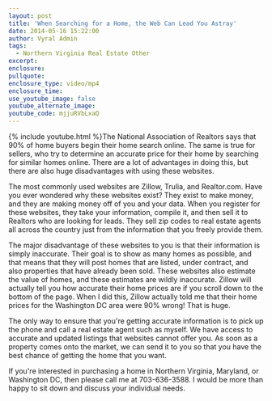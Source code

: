 ```yaml
---
layout: post
title: 'When Searching for a Home, the Web Can Lead You Astray'
date: 2014-05-16 15:22:00
author: Vyral Admin
tags:
  - Northern Virginia Real Estate Other
excerpt:
enclosure:
pullquote:
enclosure_type: video/mp4
enclosure_time:
use_youtube_image: false
youtube_alternate_image:
youtube_code: mjjuRVbLxaQ
---
```



{% include youtube.html %}The National Association of Realtors says that 90% of home buyers begin their home search online. The same is true for sellers, who try to determine an accurate price for their home by searching for similar homes online. There are a lot of advantages in doing this, but there are also huge disadvantages with using these websites.

The most commonly used websites are Zillow, Trulia, and Realtor.com. Have you ever wondered why these websites exist? They exist to make money, and they are making money off of you and your data. When you register for these websites, they take your information, compile it, and then sell it to Realtors who are looking for leads. They sell zip codes to real estate agents all across the country just from the information that you freely provide them.

The major disadvantage of these websites to you is that their information is simply inaccurate. Their goal is to show as many homes as possible, and that means that they will post homes that are listed, under contract, and also properties that have already been sold. These websites also estimate the value of homes, and these estimates are wildly inaccurate. Zillow will actually tell you how accurate their home prices are if you scroll down to the bottom of the page. When I did this, Zillow actually told me that their home prices for the Washington DC area were 90% wrong! That is huge.

The only way to ensure that you're getting accurate information is to pick up the phone and call a real estate agent such as myself. We have access to accurate and updated listings that websites cannot offer you. As soon as a property comes onto the market, we can send it to you so that you have the best chance of getting the home that you want.

If you're interested in purchasing a home in Northern Virginia, Maryland, or Washington DC, then please call me at 703-636-3588. I would be more than happy to sit down and discuss your individual needs.